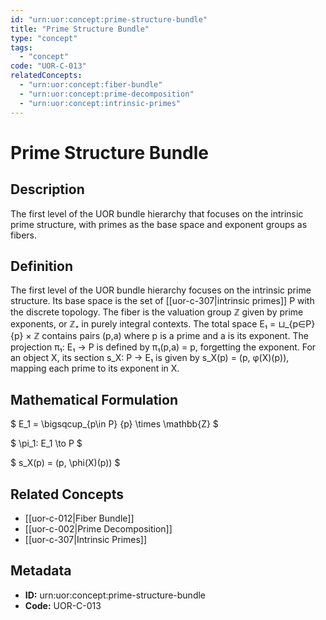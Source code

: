 ```yaml
---
id: "urn:uor:concept:prime-structure-bundle"
title: "Prime Structure Bundle"
type: "concept"
tags:
  - "concept"
code: "UOR-C-013"
relatedConcepts:
  - "urn:uor:concept:fiber-bundle"
  - "urn:uor:concept:prime-decomposition"
  - "urn:uor:concept:intrinsic-primes"
---
```


# Prime Structure Bundle

## Description

The first level of the UOR bundle hierarchy that focuses on the intrinsic prime structure, with primes as the base space and exponent groups as fibers.

## Definition

The first level of the UOR bundle hierarchy focuses on the intrinsic prime structure. Its base space is the set of [[uor-c-307|intrinsic primes]] P with the discrete topology. The fiber is the valuation group ℤ given by prime exponents, or ℤ₊ in purely integral contexts. The total space E₁ = ⊔_{p∈P} {p} × ℤ contains pairs (p,a) where p is a prime and a is its exponent. The projection π₁: E₁ → P is defined by π₁(p,a) = p, forgetting the exponent. For an object X, its section s_X: P → E₁ is given by s_X(p) = (p, φ(X)(p)), mapping each prime to its exponent in X.

## Mathematical Formulation

$
E_1 = \bigsqcup_{p\in P} \{p\} \times \mathbb{Z}
$

$
\pi_1: E_1 \to P
$

$
s_X(p) = (p, \phi(X)(p))
$

## Related Concepts

- [[uor-c-012|Fiber Bundle]]
- [[uor-c-002|Prime Decomposition]]
- [[uor-c-307|Intrinsic Primes]]

## Metadata

- **ID:** urn:uor:concept:prime-structure-bundle
- **Code:** UOR-C-013
